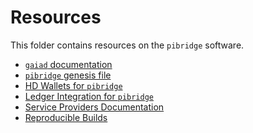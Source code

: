 <!--
order: false
parent:
  order: 5
-->

# Resources

This folder contains resources on the `pibridge` software.

- [`gaiad` documentation](./gaiad.md)
- [`pibridge` genesis file](./genesis.md)
- [HD Wallets for `pibridge`](./hd-wallets.md)
- [Ledger Integration for `pibridge`](./ledger.md)
- [Service Providers Documentation](./service-providers.md)
- [Reproducible Builds](./reproducible-builds.md)
